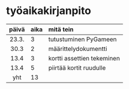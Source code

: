 # työaikakirjanpito

| päivä | aika | mitä tein  |
| :----:|:-----| :-----|
| 23.3. | 3    | tutustuminen PyGameen |
| 30.3  | 2    | määrittelydokumentti |
| 13.4  | 3    | kortti assettien tekeminen |
| 13.4  | 5    | piirtää kortit ruudulle |
| yht   | 13   |                  | 